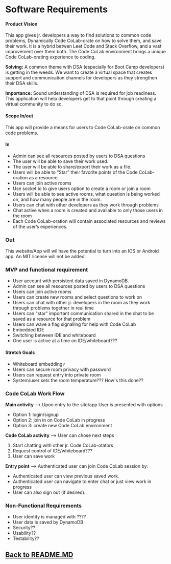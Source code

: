 # Software Requirements

#### Product Vision

This app gives jr. developers a way to find solutions to common code problems, Dynamically Code CoLab-orate on how to solve them, and save their work. It is a hybrid betwen Leet Code and Stack Overflow, and a vast improvement over them both. The Code CoLab environment brings a unique Code CoLab-orating experience to coding.

**Solving:** A common theme with DSA (especially for Boot Camp developers) is getting in the weeds. We want to create a virtual space that creates support and communication channels for developers as they strengthen their DSA skills.

**Importance:** Sound understanding of DSA is required for job readiness. This application will help developers get to that point through creating a virtual community to do so.

#### Scope In/out

This app will provide a means for users to Code CoLab-orate on common code problems.

#### In

- Admin can see all resources posted by users to DSA questions
- The user will be able to save their work used.
- The user will be able to share/export their work as a file.
- Users will be able to “Star” their favorite points of the Code CoLab-oration as a resource.
- Users can join active rooms
- Use socket.io to give users option to create a room or join a room
- Users will be able to see active rooms, what question is being worked on, and how many people are in the room.
- Users can chat with other developers as they work through problems
- Chat active when a room is created and available to only those users in the room
- Each Code CoLab-oration will contain associated resources and reviews of the user’s experiences.

### Out

This website/App will wil have the potential to turn into an IOS or Android app. An MIT license will not be added.

### MVP and functional requirement

- User account with persistent data saved in DynamoDB.
- Admin can see all resources posted by users to DSA questions
- Users can join active rooms
- Users can create new rooms and select questions to work on
- Users can chat with other jr. developers in the room as they work through problems together in real time
- Users can "star" important communication shared in the chat to be saved as a resource for that problem
- Users can wave a flag signalling for help with Code CoLab
- Embedded IDE
- Switching between IDE and whiteboard
- One user is active at a time on IDE/whiteboard???

#### Stretch Goals

- Whiteboard embedding≠
- Users can secure room privacy with password
- Users can request entry into private room
- System/user sets the room temperature??? How's this done??

### Code CoLab Work Flow

**Main activity** --> Upon entry to the site/app User is presented with options

- Option 1: login/signup
- Option 2: join in on Code CoLab in progress
- Option 3: create new Code CoLab environment

**Code CoLab activity** --> User can chose next steps

1. Start chatting with other jr. Code CoLab-otators
2. Request control of IDE/whiteboard???
3. User can save work

**Entry point** --> Authenticated user can join Code CoLab session by:

- Authenticated user can view previous saved work.
- Authenticated user can navigate to enter chat or just view work in progress
- User can also sign out (if desired).

### Non-Functional Requirements

- User identity is managed with ????
- User data is saved by DynamoDB
- Security??
- Usability??
- Testability??

## [Back to README.MD](../README.MD)
